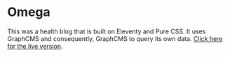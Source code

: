 # Omega

This was a health blog that is built on Eleventy and Pure CSS. It uses GraphCMS and consequently, GraphCMS to query its own data. [Click here for the live version](https://omega.davidlozano.me).
